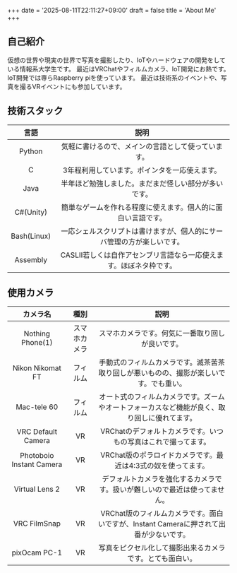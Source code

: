 +++
date = '2025-08-11T22:11:27+09:00'
draft = false
title = 'About Me'
+++
 
## 自己紹介
仮想の世界や現実の世界で写真を撮影したり、IoTやハードウェアの開発をしている情報系大学生です。
最近はVRChatやフィルムカメラ、IoT開発にお熱です。IoT開発では専らRaspberry piを使っています。
最近は技術系のイベントや、写真を撮るVRイベントにも参加しています。

## 技術スタック
| 言語 | 説明 | 
| :-----: | :----: |
| Python|気軽に書けるので、メインの言語として使っています。|
| C |3年程利用しています。ポインタを一応使えます。|
| Java |半年ほど勉強しました。まだまだ怪しい部分が多いです。|
| C#(Unity) |簡単なゲームを作れる程度に使えます。個人的に面白い言語です。|
| Bash(Linux) |一応シェルスクリプトは書けますが、個人的にサーバ管理の方が楽しいです。|
| Assembly |CASLⅡ若しくは自作アセンブリ言語なら一応使えます。ほぼネタ枠です。|

## 使用カメラ
| カメラ名 | 種別 | 説明 |
| :----: | :----: | :----: |
| Nothing Phone(1) | スマホカメラ | スマホカメラです。何気に一番取り回しが良いです。 |
| Nikon Nikomat FT | フィルム | 手動式のフィルムカメラです。滅茶苦茶取り回しが悪いものの、撮影が楽しいです。でも重い。 |
| Mac-tele 60 | フィルム | オート式のフィルムカメラです。ズームやオートフォーカスなど機能が良く、取り回しに優れてます。 |
| VRC Default Camera | VR | VRChatのデフォルトカメラです。いつもの写真はこれで撮ってます。 |
| Photoboio Instant Camera | VR | VRChat版のポラロイドカメラです。最近は4:3式の奴を使ってます。 |
| Virtual Lens 2 | VR | デフォルトカメラを強化するカメラです。扱いが難しいので最近は使ってません。 |
| VRC FilmSnap | VR | VRChat版のフィルムカメラです。面白いですが、Instant Cameraに押されて出番が少ないです。 |
| pixOcam PC-1 | VR | 写真をピクセル化して撮影出来るカメラです。とても面白い。 |


